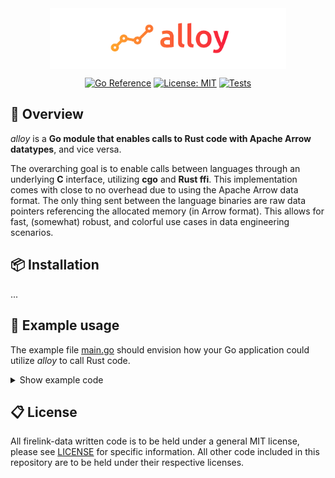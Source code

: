 <div align="center">
<br/>
<div align="left">
<br/>
<p align="center">
<a href="https://github.com/wilhelmagren/finq">
<img align="center" width=75% src="https://github.com/firelink-data/alloy/blob/cd83e690cc0d73c42f2928bc7baefbcfc400dc24/docs/images/alloy-banner.png"></img>
</a>
</p>
</div>

[![Go Reference](https://pkg.go.dev/badge/github.com/firelink-data/alloy/alloy-go.svg)](https://pkg.go.dev/github.com/firelink-data/alloy/alloy-go)
[![License: MIT](https://img.shields.io/badge/License-MIT-yellow.svg)](https://opensource.org/licenses/MIT)
[![Tests](https://github.com/firelink-data/alloy/actions/workflows/tests.yml/badge.svg)](https://github.com/firelink-data/alloy/actions/workflows/tests.yml)

</div>

## 🔎 Overview
*alloy* is a **Go module that enables calls to Rust code with Apache Arrow datatypes**, and vice versa.

The overarching goal is to enable calls between languages through an underlying **C** interface, utilizing **cgo** and **Rust ffi**. 
This implementation comes with close to no overhead due to using the Apache Arrow data format. The only thing sent between the language binaries are raw data pointers referencing the allocated memory (in Arrow format). This allows for
fast, (somewhat) robust, and colorful use cases in data engineering scenarios.

## 📦 Installation
...

## 🚀 Example usage

The example file [main.go](./main.go) should envision how your Go application could utilize *alloy* to call Rust code.

<details>
    <summary>Show example code</summary>

```go
package main

...

```
    
</details>

## 📋 License
All firelink-data written code is to be held under a general MIT license, please see [LICENSE](https://github.com/firelink-data/alloy/blob/main/LICENSE) for specific information.
All other code included in this repository are to be held under their respective licenses.
